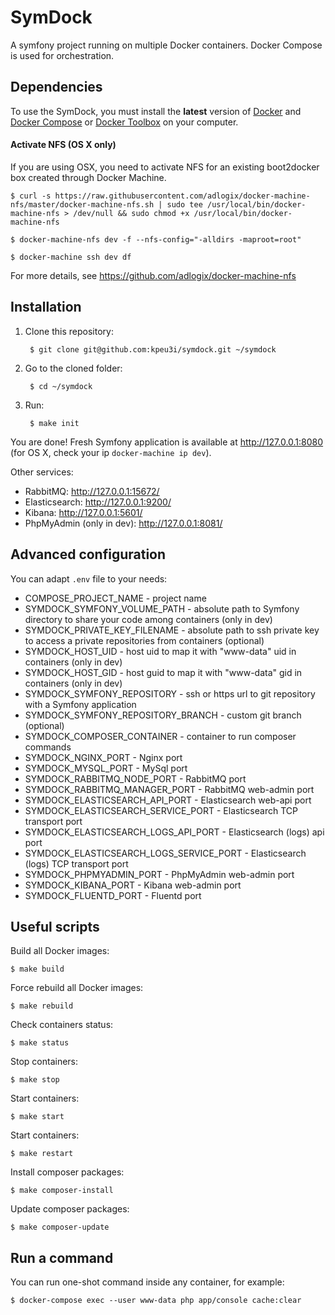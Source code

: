 # SymDock

A symfony project running on multiple Docker containers. Docker Compose is used for orchestration.

## Dependencies

To use the SymDock, you must install the **latest** version of [Docker](https://docs.docker.com/engine/installation/) and [Docker Compose](https://docs.docker.com/compose/install/) or [Docker Toolbox](https://www.docker.com/docker-toolbox) on your computer.

#### Activate NFS (OS X only)
    
If you are using OSX, you need to activate NFS for an existing boot2docker box created through Docker Machine.

    $ curl -s https://raw.githubusercontent.com/adlogix/docker-machine-nfs/master/docker-machine-nfs.sh | sudo tee /usr/local/bin/docker-machine-nfs > /dev/null && sudo chmod +x /usr/local/bin/docker-machine-nfs

    $ docker-machine-nfs dev -f --nfs-config="-alldirs -maproot=root"

    $ docker-machine ssh dev df

For more details, see https://github.com/adlogix/docker-machine-nfs    
    
## Installation

1. Clone this repository:

        $ git clone git@github.com:kpeu3i/symdock.git ~/symdock

2. Go to the cloned folder:
       
        $ cd ~/symdock 
           
3. Run:
       
        $ make init
        
You are done! Fresh Symfony application is available at http://127.0.0.1:8080 (for OS X, check your ip `docker-machine ip dev`). 

Other services:

* RabbitMQ: http://127.0.0.1:15672/
* Elasticsearch: http://127.0.0.1:9200/
* Kibana: http://127.0.0.1:5601/
* PhpMyAdmin (only in dev): http://127.0.0.1:8081/

## Advanced configuration

You can adapt `.env` file to your needs:

* COMPOSE_PROJECT_NAME - project name
* SYMDOCK_SYMFONY_VOLUME_PATH - absolute path to Symfony directory to share your code among containers (only in dev)
* SYMDOCK_PRIVATE_KEY_FILENAME - absolute path to ssh private key to access a private repositories from containers (optional)
* SYMDOCK_HOST_UID - host uid to map it with "www-data" uid in containers (only in dev)
* SYMDOCK_HOST_GID - host guid to map it with "www-data" gid in containers (only in dev)
* SYMDOCK_SYMFONY_REPOSITORY - ssh or https url to git repository with a Symfony application
* SYMDOCK_SYMFONY_REPOSITORY_BRANCH - custom git branch (optional)
* SYMDOCK_COMPOSER_CONTAINER - container to run composer commands 
* SYMDOCK_NGINX_PORT - Nginx port
* SYMDOCK_MYSQL_PORT - MySql port
* SYMDOCK_RABBITMQ_NODE_PORT - RabbitMQ port
* SYMDOCK_RABBITMQ_MANAGER_PORT - RabbitMQ web-admin port
* SYMDOCK_ELASTICSEARCH_API_PORT - Elasticsearch web-api port
* SYMDOCK_ELASTICSEARCH_SERVICE_PORT - Elasticsearch TCP transport port
* SYMDOCK_ELASTICSEARCH_LOGS_API_PORT - Elasticsearch (logs) api port
* SYMDOCK_ELASTICSEARCH_LOGS_SERVICE_PORT - Elasticsearch (logs) TCP transport port
* SYMDOCK_PHPMYADMIN_PORT - PhpMyAdmin web-admin port
* SYMDOCK_KIBANA_PORT - Kibana web-admin port
* SYMDOCK_FLUENTD_PORT - Fluentd port

## Useful scripts

Build all Docker images:

    $ make build

Force rebuild all Docker images:

    $ make rebuild

Check containers status:
    
    $ make status

Stop containers:
    
    $ make stop

Start containers:
    
    $ make start
    
Start containers:
    
    $ make restart

Install composer packages:

    $ make composer-install
    
Update composer packages:

    $ make composer-update
    
## Run a command

You can run one-shot command inside any container, for example:

    $ docker-compose exec --user www-data php app/console cache:clear
    
